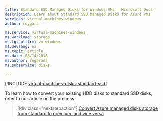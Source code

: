 ```yaml
---
title: Standard SSD Managed Disks for Windows VMs | Microsoft Docs
description: Learn about Standard SSD Managed Disks for Azure VMs
services: virtual-machines-windows
author: roygara

ms.service: virtual-machines-windows
ms.workload: storage
ms.tgt_pltfrm: vm-windows
ms.devlang: na
ms.topic: article
ms.date: 08/14/2018
ms.author: rogarana
ms.subservice: disks

---
```

[!INCLUDE [virtual-machines-disks-standard-ssd](../../../includes/virtual-machines-disks-standard-ssd.md)]

To learn how to convert your existing HDD disks to standard SSD disks, refer to our article on the process.

> [!div class="nextstepaction"]
> [Convert Azure managed disks storage from standard to premium, and vice versa](convert-disk-storage.md)

